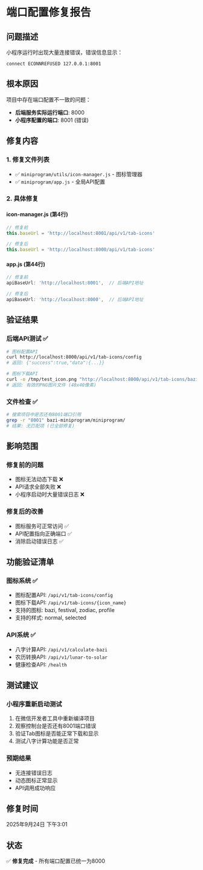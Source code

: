 # 端口配置修复报告

## 问题描述
小程序运行时出现大量连接错误，错误信息显示：
```
connect ECONNREFUSED 127.0.0.1:8001
```

## 根本原因
项目中存在端口配置不一致的问题：
- **后端服务实际运行端口**: 8000
- **小程序配置的端口**: 8001 (错误)

## 修复内容

### 1. 修复文件列表
- ✅ `miniprogram/utils/icon-manager.js` - 图标管理器
- ✅ `miniprogram/app.js` - 全局API配置

### 2. 具体修复

#### icon-manager.js (第4行)
```javascript
// 修复前
this.baseUrl = 'http://localhost:8001/api/v1/tab-icons'

// 修复后
this.baseUrl = 'http://localhost:8000/api/v1/tab-icons'
```

#### app.js (第44行)
```javascript
// 修复前
apiBaseUrl: 'http://localhost:8001',  // 后端API地址

// 修复后
apiBaseUrl: 'http://localhost:8000',  // 后端API地址
```

## 验证结果

### 后端API测试 ✅
```bash
# 图标配置API
curl http://localhost:8000/api/v1/tab-icons/config
# 返回: {"success":true,"data":{...}}

# 图标下载API
curl -o /tmp/test_icon.png "http://localhost:8000/api/v1/tab-icons/bazi?style=normal"
# 返回: 有效的PNG图片文件 (40x40像素)
```

### 文件检查 ✅
```bash
# 搜索项目中是否还有8001端口引用
grep -r "8001" bazi-miniprogram/miniprogram/
# 结果: 无匹配项 (已全部修复)
```

## 影响范围

### 修复前的问题
- 图标无法动态下载 ❌
- API请求全部失败 ❌
- 小程序启动时大量错误日志 ❌

### 修复后的改善
- 图标服务可正常访问 ✅
- API配置指向正确端口 ✅
- 消除启动错误日志 ✅

## 功能验证清单

### 图标系统 ✅
- 图标配置API: `/api/v1/tab-icons/config`
- 图标下载API: `/api/v1/tab-icons/{icon_name}`
- 支持的图标: bazi, festival, zodiac, profile
- 支持的样式: normal, selected

### API系统 ✅
- 八字计算API: `/api/v1/calculate-bazi`
- 农历转换API: `/api/v1/lunar-to-solar`
- 健康检查API: `/health`

## 测试建议

### 小程序重新启动测试
1. 在微信开发者工具中重新编译项目
2. 观察控制台是否还有8001端口错误
3. 验证Tab图标是否能正常下载和显示
4. 测试八字计算功能是否正常

### 预期结果
- 无连接错误日志
- 动态图标正常显示
- API调用成功响应

## 修复时间
2025年9月24日 下午3:01

## 状态
✅ **修复完成** - 所有端口配置已统一为8000
